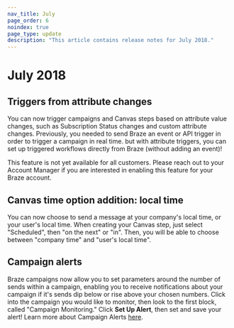 ```yaml
---
nav_title: July
page_order: 6
noindex: true
page_type: update
description: "This article contains release notes for July 2018."
---
```

# July 2018

## Triggers from attribute changes

You can now trigger campaigns and Canvas steps based on attribute value changes, such as Subscription Status changes and custom attribute changes. Previously, you needed to send Braze an event or API trigger in order to trigger a campaign in real time. but with attribute triggers, you can set up triggered workflows directly from Braze (without adding an event)!

This feature is not yet available for all customers. Please reach out to your Account Manager if you are interested in enabling this feature for your Braze account.

## Canvas time option addition: local time

You can now choose to send a message at your company's local time, or your user's local time. When creating your Canvas step, just select "Scheduled", then "on the next" or "in". Then, you will be able to choose between "company time" and "user's local time".

## Campaign alerts

Braze campaigns now allow you to set parameters around the number of sends within a campaign, enabling you to receive notifications about your campaign if it's sends dip below or rise above your chosen numbers. Click into the campaign you would like to monitor, then look to the first block, called "Campaign Monitoring." Click **Set Up Alert**, then set and save your alert! Learn more about Campaign Alerts [here]({{site.baseurl}}/user_guide/engagement_tools/campaigns/scheduling_and_organizing/campaign_alerts/#campaign-alerts).
